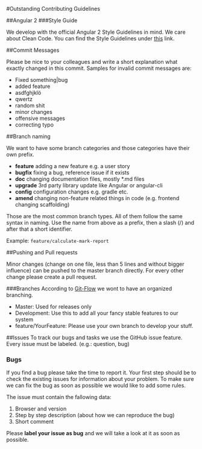 #Outstanding Contributing Guidelines

##Angular 2
###Style Guide

We develop with the official Angular 2 Style Guidelines in mind. We care about Clean Code.
You can find the Style Guidelines under [this](https://angular.io/docs/ts/latest/guide/style-guide.html) link.


##Commit Messages

Please be nice to your colleagues and write a short explanation what exactly changed in this commit.
Samples for invalid commit messages are:
- Fixed something|bug
- added feature
- asdfghjklö
- qwertz
- random shit
- minor changes
- offensive messages
- correcting typo

##Branch naming

We want to have some branch categories and those categories have their own prefix.

- **feature**
   adding a new feature e.g. a user story
- **bugfix**
   fixing a bug, reference issue if it exists
- **doc**
   changing documentation files, mostly *.md files
- **upgrade**
   3rd party library update like Angular or angular-cli
- **config**
   configuration changes e.g. gradle etc.
- **amend**
   changing non-feature related things in code (e.g. frontend changing scaffolding)

Those are the most common branch types.
All of them follow the same syntax in naming. 
Use the name from above as a prefix, then a slash (/) and after that a short identifier.

Example:
`feature/calculate-mark-report`

##Pushing and Pull requests

Minor changes (change on one file, less than 5 lines and without bigger influence) can be pushed to the master branch directly.
For every other change please create a pull request.

###Branches 
According to [Git-Flow](https://danielkummer.github.io/git-flow-cheatsheet/) we wont to have an organized branching.

* Master: Used for releases only
* Development: Use this to add all your fancy stable features to our system
* feature/YourFeature: Please use your own branch to develop your stuff.

##Issues
To track our bugs and tasks we use the GitHub issue feature.
Every issue must be labeled. (e.g.: question, bug)

### Bugs
If you find a bug please take the time to report it.
Your first step should be to check the existing issues for information about your problem.
To make sure we can fix the bug as soon as possible we would like to add some rules.
 
The issue must contain the fallowing data:
1. Browser and version
2. Step by step description (about how we can reproduce the bug)
3. Short comment

Please **label your issue as bug** and we will take a look at it as soon as possible.

